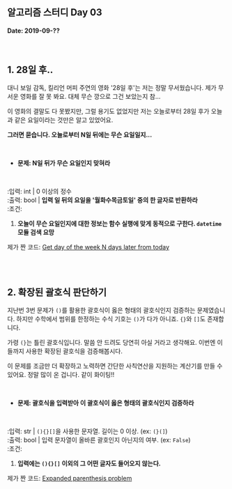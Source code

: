 ## 알고리즘 스터디 Day 03

#### Date: 2019-09-??

<br>

## 1. 28일 후..

대니 보일 감독, 킬리언 머피 주연의 영화 '28일 후'는 저는 정말 무서웠습니다. 제가 무서운 영화를 잘 못 봐요. 대체 무슨 깡으로 그건 보았는지 참...

이 영화의 결말도 다 못봤지만, 그럴 용기도 없었지만 저는 오늘로부터 28일 후가 오늘과 같은 요일이라는 것만은 알고 있었어요.

**그러면 묻습니다. 오늘로부터 N일 뒤에는 무슨 요일일지...**


<br>

* **문제: N일 뒤가 무슨 요일인지 맞혀라**

<br>

:입력: int  | 0 이상의 정수   
:출력: bool | **입력 일 뒤의 요일을 '월화수목금토일' 중의 한 글자로 반환하라**   
:조건:   

1. **오늘이 무슨 요일인지에 대한 정보는 함수 실행에 맞게 동적으로 구한다. `datetime` 모듈 검색 요망**


제가 짠 코드: [Get day of the week N days later from today](https://gist.github.com/shoark7/6ab1ac7c15e88d7c79a0e5f9cc85294c)



<br>
<br>

## 2. 확장된 괄호식 판단하기

지난번 3번 문제가 `()`를 활용한 괄호식이 옳은 형태의 괄호식인지 검증하는 문제였습니다. 하지만 수학에서 범위를 한정하는 수식 기호는 `()`가 다가 아니죠. `{}`와 `[]`도 존재합니다. 

가령 `(}`는 틀린 괄호식입니다. 말씀 안 드려도 당연히 아실 거라고 생각해요. 이번엔 이들까지 사용한 확장된 괄호식을 검증해봅시다.  

이 문제를 조금만 더 확장하고 노력하면 간단한 사칙연산을 지원하는 계산기를 만들 수 있어요. 정말 많이 온 겁니다. 같이 화이팅!!


<br>

* **문제: 괄호식을 입력받아 이 괄호식이 옳은 형태의 괄호식인지 검증하라**

<br>

:입력: str  | `(){}[]`을 사용한 문자열. 길이는 0 이상. (ex: `(}(]`)    
:출력: bool | 입력 문자열이 올바른 괄호인지 아닌지의 여부. (ex: `False`)    
:조건:      

1. **입력에는 `(){}[]` 이외의 그 어떤 글자도 들어오지 않는다.**


제가 짠 코드: [Expanded parenthesis problem](https://gist.github.com/shoark7/3cd95a278d1a6c59d94bf0ab016c15b2)
